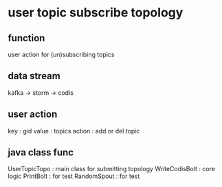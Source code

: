 # user topic subscribe topology

## function

user action for (un)subscribing topics 
 
## data stream
kafka -> storm -> codis

## user action

key : gid
value : topics
action : add or del topic 

## java class func

UserTopicTopo : main class for submitting topology
WriteCodisBolt : core logic
PrintBolt : for test
RandomSpout : for test